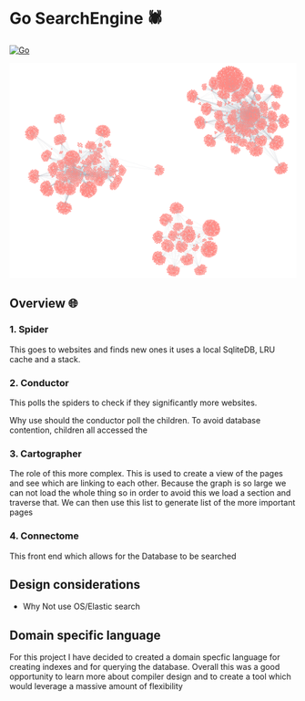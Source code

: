 # Go SearchEngine 🕷️
[![Go](https://github.com/Acollie/Go-Webcrawler/actions/workflows/go.yml/badge.svg)](https://github.com/Acollie/Go-Webcrawler/actions/workflows/go.yml)

![Example of a graph](/assets/example.png "Example of a graph")

## Overview 🌐

### 1. Spider

This goes to websites and finds new ones it uses a local SqliteDB, LRU cache and a stack.

### 2. Conductor

This polls the spiders to check if they significantly more websites.

Why use should the conductor poll the children. To avoid database contention, children all accessed the

### 3. Cartographer

The role of this more complex. This is used to create a view of the pages and see which are linking to each other.
Because the graph is so large we can not load the whole thing so in order to avoid this we load a section and traverse
that.
We can then use this list to generate list of the more important pages

### 4. Connectome

This front end which allows for the Database to be searched

## Design considerations

- Why Not use OS/Elastic search

## Domain specific language

For this project I have decided to created a domain specfic language for creating indexes and for querying the database.
Overall this was a good opportunity to learn more about compiler design and to create a tool which would leverage a
massive amount of flexibility




